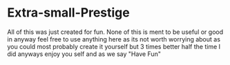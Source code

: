 # Extra-small-Prestige
All of this was just created for fun. None of this is ment to be useful or good in anyway feel free to use anything here as its not worth worrying about as you could most probably create it yourself but 3 times better half the time I did anyways enjoy you self and as we say "Have Fun"
